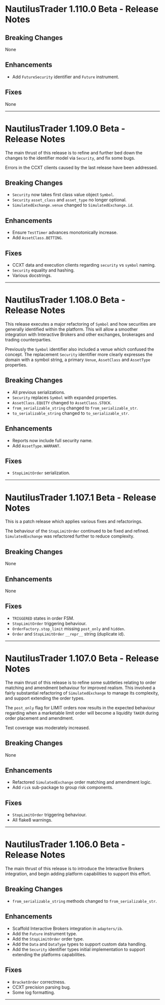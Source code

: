# NautilusTrader 1.110.0 Beta - Release Notes



## Breaking Changes
None

## Enhancements
- Add `FutureSecurity` identifier and `Future` instrument.

## Fixes
None

---

# NautilusTrader 1.109.0 Beta - Release Notes

The main thrust of this release is to refine and further bed down the changes
to the identifier model via `Security`, and fix some bugs.

Errors in the CCXT clients caused by the last release have been addressed.

## Breaking Changes
- `Security` now takes first class value object `Symbol`.
- `Security` `asset_class` and `asset_type` no longer optional.
- `SimulatedExchange.venue` changed to `SimulatedExchange.id`.

## Enhancements
- Ensure `TestTimer` advances monotonically increase.
- Add `AssetClass.BETTING`.

## Fixes
- CCXT data and execution clients regarding `security` vs `symbol` naming.
- `Security` equality and hashing.
- Various docstrings.

---

# NautilusTrader 1.108.0 Beta - Release Notes

This release executes a major refactoring of `Symbol` and how securities are
generally identified within the platform. This will allow a smoother integration
with Interactive Brokers and other exchanges, brokerages and trading
counterparties.

Previously the `Symbol` identifier also included a venue which confused the concept.
The replacement `Security` identifier more clearly expresses the domain with a
symbol string, a primary `Venue`, `AssetClass` and `AssetType` properties.

## Breaking Changes
- All previous serializations.
- `Security` replaces `Symbol` with expanded properties.
- `AssetClass.EQUITY` changed to `AssetClass.STOCK`.
- `from_serializable_string` changed to `from_serializable_str`.
- `to_serializable_string` changed to `to_serializable_str`.

## Enhancements
- Reports now include full security name.
- Add `AssetType.WARRANT`.

## Fixes
- `StopLimitOrder` serialization.

---

# NautilusTrader 1.107.1 Beta - Release Notes

This is a patch release which applies various fixes and refactorings.

The behaviour of the `StopLimitOrder` continued to be fixed and refined.
`SimulatedExchange` was refactored further to reduce complexity.

## Breaking Changes
None

## Enhancements
None

## Fixes
- `TRIGGERED` states in order FSM.
- `StopLimitOrder` triggering behaviour.
- `OrderFactory.stop_limit` missing `post_only` and `hidden`.
- `Order` and `StopLimitOrder` `__repr__` string (duplicate id).

---

# NautilusTrader 1.107.0 Beta - Release Notes

The main thrust of this release is to refine some subtleties relating to order
matching and amendment behaviour for improved realism. This involved a fairly substantial refactoring
of `SimulatedExchange` to manage its complexity, and support extending the order types.

The `post_only` flag for LIMIT orders now results in the expected behaviour regarding
when a marketable limit order will become a liquidity `TAKER` during order placement
and amendment.

Test coverage was moderately increased.

## Breaking Changes
None

## Enhancements
- Refactored `SimulatedExchange` order matching and amendment logic.
- Add `risk` sub-package to group risk components.

## Fixes
- `StopLimitOrder` triggering behaviour.
- All flake8 warnings.

---

# NautilusTrader 1.106.0 Beta - Release Notes

The main thrust of this release is to introduce the Interactive Brokers
integration, and begin adding platform capabilities to support this effort.

## Breaking Changes
- `from_serializable_string` methods changed to `from_serializable_str`.

## Enhancements
- Scaffold Interactive Brokers integration in `adapters/ib`.
- Add the `Future` instrument type.
- Add the `StopLimitOrder` order type.
- Add the `Data` and `DataType` types to support custom data handling.
- Add the `Security` identifier types initial implementation to support extending the platforms capabilities.

## Fixes
- `BracketOrder` correctness.
- CCXT precision parsing bug.
- Some log formatting.

---
